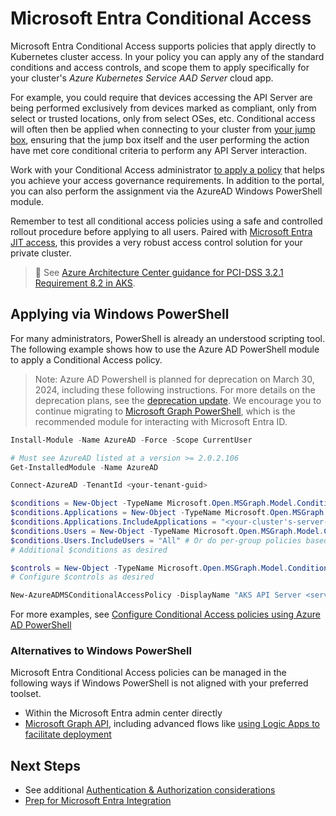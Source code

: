 # Microsoft Entra Conditional Access

Microsoft Entra Conditional Access supports policies that apply directly to Kubernetes cluster access. In your policy you can apply any of the standard conditions and access controls, and scope them to apply specifically for your cluster's _Azure Kubernetes Service AAD Server_ cloud app.

For example, you could require that devices accessing the API Server are being performed exclusively from devices marked as compliant, only from select or trusted locations, only from select OSes, etc. Conditional access will often then be applied when connecting to your cluster from [your jump box](./deploy/06-aks-jumpboximage.md), ensuring that the jump box itself and the user performing the action have met core conditional criteria to perform any API Server interaction.

Work with your Conditional Access administrator [to apply a policy](https://learn.microsoft.com/azure/aks/managed-aad#use-conditional-access-with-azure-ad-and-aks) that helps you achieve your access governance requirements. In addition to the portal, you can also perform the assignment via the AzureAD Windows PowerShell module.

Remember to test all conditional access policies using a safe and controlled rollout procedure before applying to all users. Paired with [Microsoft Entra JIT access](https://learn.microsoft.com/azure/aks/managed-aad#configure-just-in-time-cluster-access-with-azure-ad-and-aks), this provides a very robust access control solution for your private cluster.

> :notebook: See [Azure Architecture Center guidance for PCI-DSS 3.2.1 Requirement 8.2 in AKS](https://learn.microsoft.com/azure/architecture/reference-architectures/containers/aks-pci/aks-pci-identity#requirement-82).

## Applying via Windows PowerShell

For many administrators, PowerShell is already an understood scripting tool. The following example shows how to use the Azure AD PowerShell module to apply a Conditional Access policy.

> Note: Azure AD Powershell is planned for deprecation on March 30, 2024, including these following instructions. For more details on the deprecation plans, see the [deprecation update](https://techcommunity.microsoft.com/t5/microsoft-entra-azure-ad-blog/important-azure-ad-graph-retirement-and-powershell-module/ba-p/3848270). We encourage you to continue migrating to [Microsoft Graph PowerShell](https://learn.microsoft.com/powershell/microsoftgraph/overview), which is the recommended module for interacting with Microsoft Entra ID.

```powershell
Install-Module -Name AzureAD -Force -Scope CurrentUser

# Must see AzureAD listed at a version >= 2.0.2.106
Get-InstalledModule -Name AzureAD

Connect-AzureAD -TenantId <your-tenant-guid>

$conditions = New-Object -TypeName Microsoft.Open.MSGraph.Model.ConditionalAccessConditionSet
$conditions.Applications = New-Object -TypeName Microsoft.Open.MSGraph.Model.ConditionalAccessApplicationCondition
$conditions.Applications.IncludeApplications = "<your-cluster's-server-app-guid>"
$conditions.Users = New-Object -TypeName Microsoft.Open.MSGraph.Model.ConditionalAccessUserCondition
$conditions.Users.IncludeUsers = "All" # Or do per-group policies based on risk profile of those groups.
# Additional $conditions as desired

$controls = New-Object -TypeName Microsoft.Open.MSGraph.Model.ConditionalAccessGrantControls
# Configure $controls as desired

New-AzureADMSConditionalAccessPolicy -DisplayName "AKS API Server <server name> Access Policy" -State "on" -Conditions $conditions -GrantControls $controls
```

For more examples, see [Configure Conditional Access policies using Azure AD PowerShell](https://github.com/Azure-Samples/azure-ad-conditional-access-apis/tree/main/01-configure/powershell)

### Alternatives to Windows PowerShell

Microsoft Entra Conditional Access policies can be managed in the following ways if Windows PowerShell is not aligned with your preferred toolset.

* Within the Microsoft Entra admin center directly
* [Microsoft Graph API](https://github.com/Azure-Samples/azure-ad-conditional-access-apis/tree/main/01-configure/graphapi), including advanced flows like [using Logic Apps to facilitate deployment](https://github.com/Azure-Samples/azure-ad-conditional-access-apis/tree/main/01-configure/templates)

## Next Steps

* See additional [Authentication & Authorization considerations](./additional-considerations.md#authentication--authorization)
* [Prep for Microsoft Entra Integration](./deploy/03-aad.md)
